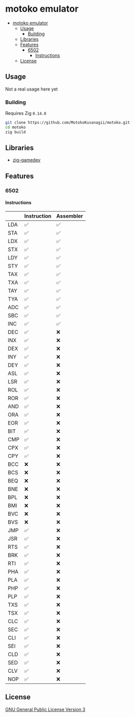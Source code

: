 # motoko emulator

<!--toc:start-->
- [motoko emulator](#motoko-emulator)
  - [Usage](#usage)
    - [Building](#building)
  - [Libraries](#libraries)
  - [Features](#features)
    - [6502](#6502)
      - [Instructions](#instructions)
  - [License](#license)
<!--toc:end-->

<!-- markdownlint-capture -->
<!-- markdownlint-disable MD013 -->

## Usage

Not a real usage here yet

### Building

Requires Zig `0.14.0`

```sh
git clone https://github.com/MotokoKusanagii/motoko.git
cd motoko
zig build
```

## Libraries

- [zig-gamedev](https://github.com/zig-gamedev/zig-gamedev)

## Features

### 6502

#### Instructions

|     | Instruction      | Assembler        |
|-----|------------------|------------------|
| LDA |:white_check_mark:|:white_check_mark:|
| STA |:white_check_mark:|:white_check_mark:|
| LDX |:white_check_mark:|:white_check_mark:|
| STX |:white_check_mark:|:white_check_mark:|
| LDY |:white_check_mark:|:white_check_mark:|
| STY |:white_check_mark:|:white_check_mark:|
| TAX |:white_check_mark:|:white_check_mark:|
| TXA |:white_check_mark:|:white_check_mark:|
| TAY |:white_check_mark:|:white_check_mark:|
| TYA |:white_check_mark:|:white_check_mark:|
| ADC |:white_check_mark:|:white_check_mark:|
| SBC |:white_check_mark:|:white_check_mark:|
| INC |:white_check_mark:|:white_check_mark:|
| DEC |:white_check_mark:|:x:               |
| INX |:white_check_mark:|:x:               |
| DEX |:white_check_mark:|:x:               |
| INY |:white_check_mark:|:x:               |
| DEY |:white_check_mark:|:x:               |
| ASL |:white_check_mark:|:x:               |
| LSR |:white_check_mark:|:x:               |
| ROL |:white_check_mark:|:x:               |
| ROR |:white_check_mark:|:x:               |
| AND |:white_check_mark:|:x:               |
| ORA |:white_check_mark:|:x:               |
| EOR |:white_check_mark:|:x:               |
| BIT |:white_check_mark:|:x:               |
| CMP |:white_check_mark:|:x:               |
| CPX |:white_check_mark:|:x:               |
| CPY |:white_check_mark:|:x:               |
| BCC |:x:               |:x:               |
| BCS |:x:               |:x:               |
| BEQ |:x:               |:x:               |
| BNE |:x:               |:x:               |
| BPL |:x:               |:x:               |
| BMI |:x:               |:x:               |
| BVC |:x:               |:x:               |
| BVS |:x:               |:x:               |
| JMP |:white_check_mark:|:x:               |
| JSR |:white_check_mark:|:x:               |
| RTS |:white_check_mark:|:x:               |
| BRK |:white_check_mark:|:x:               |
| RTI |:white_check_mark:|:x:               |
| PHA |:white_check_mark:|:x:               |
| PLA |:white_check_mark:|:x:               |
| PHP |:white_check_mark:|:x:               |
| PLP |:white_check_mark:|:x:               |
| TXS |:white_check_mark:|:x:               |
| TSX |:white_check_mark:|:x:               |
| CLC |:white_check_mark:|:x:               |
| SEC |:white_check_mark:|:x:               |
| CLI |:white_check_mark:|:x:               |
| SEI |:white_check_mark:|:x:               |
| CLD |:white_check_mark:|:x:               |
| SED |:white_check_mark:|:x:               |
| CLV |:white_check_mark:|:x:               |
| NOP |:white_check_mark:|:x:               |

## License

[GNU General Public License Version 3](LICENSE)
